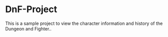 # DnF-Project
This is a sample project to view the character information and history of the Dungeon and Fighter..
